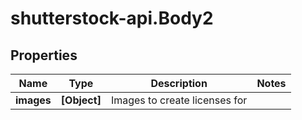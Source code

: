 # shutterstock-api.Body2

## Properties
Name | Type | Description | Notes
------------ | ------------- | ------------- | -------------
**images** | **[Object]** | Images to create licenses for | 



